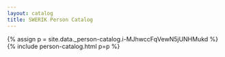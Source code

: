```yaml
---
layout: catalog
title: SWERIK Person Catalog
---
```

{% assign p = site.data._person-catalog.i-MJhwccFqVewN5jUNHMukd %}
{% include person-catalog.html p=p %}

